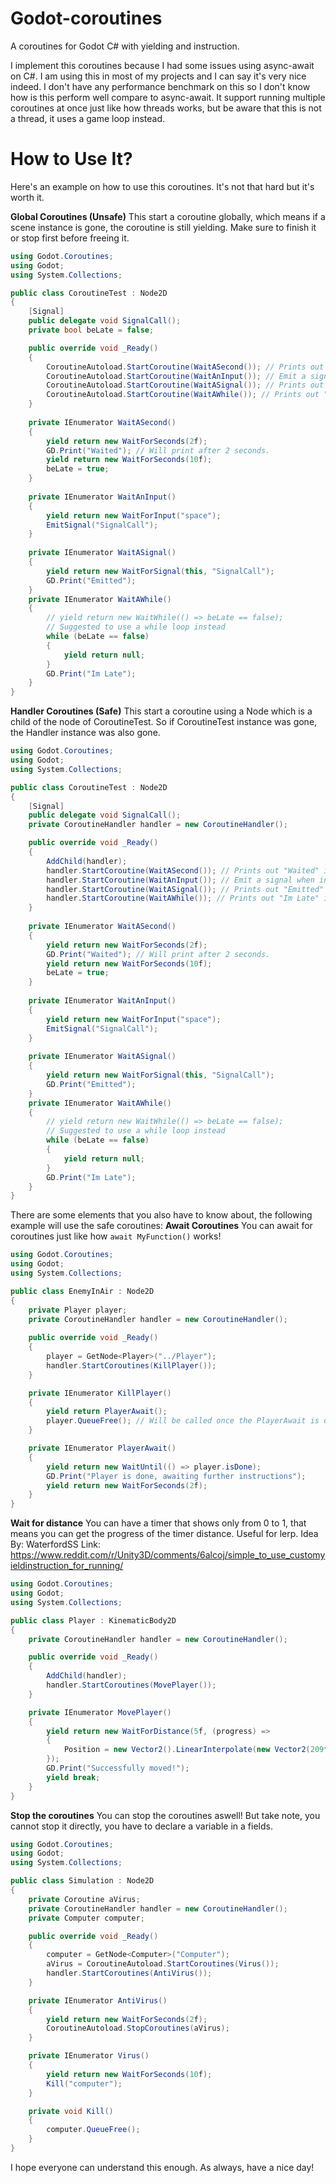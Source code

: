 # Godot-coroutines
A coroutines for Godot C# with yielding and instruction.

I implement this coroutines because I had some issues using async-await on C#. I am using this in most of my projects and I can say it's very nice indeed. I don't have any performance benchmark on this so I don't know how is this perform well compare to async-await. It support running multiple coroutines at once just like how threads works, but be aware that this is not a thread, it uses a game loop instead.

# How to Use It?

Here's an example on how to use this coroutines. It's not that hard but it's worth it.

**Global Coroutines (Unsafe)**
This start a coroutine globally, which means if a scene instance is gone, the coroutine is still yielding. Make sure to finish it or stop first before freeing it.
```c#
using Godot.Coroutines;
using Godot;
using System.Collections;

public class CoroutineTest : Node2D 
{
    [Signal]
    public delegate void SignalCall();
    private bool beLate = false;

    public override void _Ready() 
    {
        CoroutineAutoload.StartCoroutine(WaitASecond()); // Prints out "Waited" if 2 seconds has passed out
        CoroutineAutoload.StartCoroutine(WaitAnInput()); // Emit a signal when input was pressed
        CoroutineAutoload.StartCoroutine(WaitASignal()); // Prints out "Emitted" if User pressed space Button
        CoroutineAutoload.StartCoroutine(WaitAWhile()); // Prints out "Im Late" if the condition isn't met
    }
    
    private IEnumerator WaitASecond() 
    {
        yield return new WaitForSeconds(2f);
        GD.Print("Waited"); // Will print after 2 seconds.
        yield return new WaitForSeconds(10f);
        beLate = true;
    }
    
    private IEnumerator WaitAnInput() 
    {
        yield return new WaitForInput("space");
        EmitSignal("SignalCall");
    }
    
    private IEnumerator WaitASignal() 
    {
        yield return new WaitForSignal(this, "SignalCall");
        GD.Print("Emitted");
    }
    private IEnumerator WaitAWhile() 
    {
        // yield return new WaitWhile(() => beLate == false);
        // Suggested to use a while loop instead
        while (beLate == false) 
        {
            yield return null;
        }
        GD.Print("Im Late");
    }
}
```
**Handler Coroutines (Safe)**
This start a coroutine using a Node which is a child of the node of CoroutineTest. So if CoroutineTest instance was gone, the Handler instance was also gone.
```c#
using Godot.Coroutines;
using Godot;
using System.Collections;

public class CoroutineTest : Node2D 
{
    [Signal]
    public delegate void SignalCall();
    private CoroutineHandler handler = new CoroutineHandler();

    public override void _Ready() 
    {
        AddChild(handler);
        handler.StartCoroutine(WaitASecond()); // Prints out "Waited" if 2 seconds has passed out
        handler.StartCoroutine(WaitAnInput()); // Emit a signal when input was pressed
        handler.StartCoroutine(WaitASignal()); // Prints out "Emitted" if User pressed space Button
        handler.StartCoroutine(WaitAWhile()); // Prints out "Im Late" if the condition isn't met
    }
    
    private IEnumerator WaitASecond() 
    {
        yield return new WaitForSeconds(2f);
        GD.Print("Waited"); // Will print after 2 seconds.
        yield return new WaitForSeconds(10f);
        beLate = true;
    }
    
    private IEnumerator WaitAnInput() 
    {
        yield return new WaitForInput("space");
        EmitSignal("SignalCall");
    }
    
    private IEnumerator WaitASignal() 
    {
        yield return new WaitForSignal(this, "SignalCall");
        GD.Print("Emitted");
    }
    private IEnumerator WaitAWhile() 
    {
        // yield return new WaitWhile(() => beLate == false);
        // Suggested to use a while loop instead
        while (beLate == false) 
        {
            yield return null;
        }
        GD.Print("Im Late");
    }
}
```

There are some elements that you also have to know about, the following example will use the safe coroutines:
**Await Coroutines**
You can await for coroutines just like how `await MyFunction()` works!
```c#
using Godot.Coroutines;
using Godot;
using System.Collections;

public class EnemyInAir : Node2D
{
    private Player player;
    private CoroutineHandler handler = new CoroutineHandler();
    
    public override void _Ready()
    {
        player = GetNode<Player>("../Player");
        handler.StartCoroutines(KillPlayer());   
    }

    private IEnumerator KillPlayer() 
    {
        yield return PlayerAwait(); 
        player.QueueFree(); // Will be called once the PlayerAwait is done!
    }

    private IEnumerator PlayerAwait()
    {
        yield return new WaitUntil(() => player.isDone);
        GD.Print("Player is done, awaiting further instructions");
        yield return new WaitForSeconds(2f);
    }
}
```

**Wait for distance**
You can have a timer that shows only from 0 to 1, that means you can get the progress of the timer distance. Useful for lerp.
Idea By: WaterfordSS
Link: https://www.reddit.com/r/Unity3D/comments/6alcoj/simple_to_use_customyieldinstruction_for_running/

```c#
using Godot.Coroutines;
using Godot;
using System.Collections;

public class Player : KinematicBody2D
{
    private CoroutineHandler handler = new CoroutineHandler();

    public override void _Ready()
    {
        AddChild(handler);
        handler.StartCoroutines(MovePlayer());
    }

    private IEnumerator MovePlayer() 
    {
        yield return new WaitForDistance(5f, (progress) => 
        {
            Position = new Vector2().LinearInterpolate(new Vector2(209f, 74f), progress);
        });
        GD.Print("Successfully moved!");
        yield break;
    }
}
```

**Stop the coroutines**
You can stop the coroutines aswell! But take note, you cannot stop it directly, you have to declare a variable in a fields.
```c#
using Godot.Coroutines;
using Godot;
using System.Collections;

public class Simulation : Node2D
{
    private Coroutine aVirus;
    private CoroutineHandler handler = new CoroutineHandler();
    private Computer computer;

    public override void _Ready()
    {
        computer = GetNode<Computer>("Computer");
        aVirus = CoroutineAutoload.StartCoroutines(Virus());
        handler.StartCoroutines(AntiVirus());
    }

    private IEnumerator AntiVirus()
    {
        yield return new WaitForSeconds(2f);
        CoroutineAutoload.StopCoroutines(aVirus);
    }

    private IEnumerator Virus()
    {
        yield return new WaitForSeconds(10f);
        Kill("computer");
    }

    private void Kill() 
    {
        computer.QueueFree();
    }
}

```

I hope everyone can understand this enough. As always, have a nice day!
